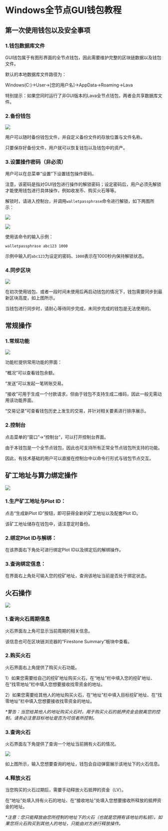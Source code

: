 # Windows全节点GUI钱包教程

## 第一次使用钱包以及安全事项

### 1.钱包数据库文件

GUI钱包属于有图形界面的全节点钱包，因此需要维护完整的区块链数据以及钱包文件。

默认的本地数据库文件路径为：

Windows\(C:\)-&gt;User-&gt;\[您的用户名\]-&gt;AppData-&gt;Roaming-&gt;Lava

特别提示：如果您同时运行了非GUI版本的Lava全节点钱包，两者会共享数据库文件。

### 2.备份钱包

 ![](../.gitbook/assets/gui-06%20%281%29.png) 

用户可以随时备份钱包文件，并自定义备份文件的存放位置与文件名称。

只要保存好备份文件，用户就可以恢复钱包以及钱包中的资产。

### 3.设置操作密码（非必须）

用户可以在总菜单“设置”下设置钱包操作密码。

注意，该密码是指对GUI钱包进行操作的解锁密码；设定密码后，用户必须先解锁才能使用钱包进行具体操作，例如收发币、购买火石等等。

解锁时，请进入控制台，并调用`walletpassphrase`命令进行解锁，如下两图所示：

![](../.gitbook/assets/gui-07.png) 

 

![](../.gitbook/assets/gui-08.png)

使用该命令的输入示例：

`walletpassphrase abc123 1000`

示例中输入的`abc123`为设定的密码、`1000`表示在1000秒内保持解锁状态。

### 4.同步区块

 

![](../.gitbook/assets/gui-01.png)

在初次使用钱包、或者一段时间未使用后再启动钱包的情况下，钱包需要同步到最新区块高度，如上图所示。

当钱包进行同步时，请耐心等待同步完成，未同步完成的钱包是无法使用的。

## 常规操作

### 1.常规功能

![](../.gitbook/assets/gui-09.png) 

功能栏提供常用功能的界面：

“概况”可以查看钱包余额。

“发送”可以发起一笔转账交易。

“接收”可用于生成一个付款请求，但由于钱包不支持生成二维码，因此一般无需动用该功能界面。

“交易记录”可查看钱包历史上发生的交易，并针对相关要素进行排序展示。

### 2.控制台

点击菜单的“窗口”-&gt;“控制台”，可以打开控制台界面。

由于本钱包是一个全节点钱包，因此也可支持所有正常全节点钱包所支持的功能。

因此，有技术基础的用户可以直接在控制台中以命令行形式与钱包节点交互。

## 矿工地址与算力绑定操作

 

![](../.gitbook/assets/gui-02.png)

### 1.生产矿工地址与Plot ID：

点击“生成新Plot ID”按钮，即可获得全新的矿工地址以及配套Plot ID。

该矿工地址储存在钱包中，请注意定时备份。

### 2.绑定Plot ID与解绑：

在该界面右下角处可进行绑定Plot ID以及绑定后的解绑操作。

### 3.查询绑定信息：

在界面右上角处可输入您的挖矿地址，查询该地址当前是否处于绑定状态。

## 火石操作

 

![](../.gitbook/assets/gui-10.png)

### 1.查询火石周期信息

火石界面左上角可显示当前周期的相关信息。

该信息也可在区块链浏览器的“Firestone Summary”板块中查看。

### 2.购买火石

火石界面右上角提供了购买火石功能。

1）如果您需要给自己的挖矿地址购买火石，在“地址”栏中填入您的挖矿地址、在“找零地址”栏中填入您想要接收找零资金的地址。

2）如果您需要给其他人的地址购买火石，在“地址”栏中填入目标挖矿地址、在“找零地址”栏中填入您想要接收找零资金的地址。

_\*警告：当您给其他人的地址购买火石时，用于购买火石的抵押资金会脱离您的控制，请务必注意目标地址是否为可信者所控制。_

### 3.查询火石

火石界面左下角提供了查询一个地址当前拥有火石的情况。

![](../.gitbook/assets/gui-11.png) 

如上图所示，输入您想要查询的地址，钱包会自动弹窗展示该地址下的火石信息。

### 4.释放火石

当您购买的火石过期后，需要手动释放火石抵押的资金（LV）。

在“地址”处填入持有火石的地址、在“接收地址”处填入您想要接收所释放的抵押资金的地址。

_\*注意：您只能释放由您所控制的地址下的火石（也就是您拥有该地址的私钥）。如果您将火石购买到其他人的地址，只能由对方进行释放操作。_

